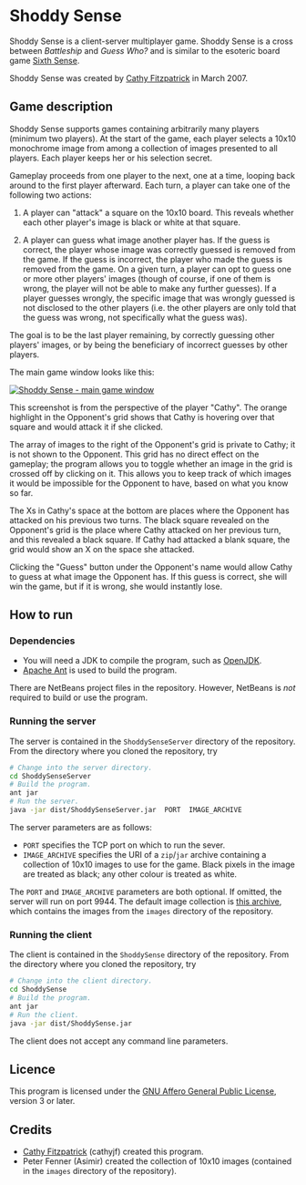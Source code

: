 # Shoddy Sense

Shoddy Sense is a client-server multiplayer game. Shoddy Sense is a cross
between _Battleship_ and _Guess Who?_ and is similar to the esoteric board
game [Sixth Sense][].

Shoddy Sense was created by [Cathy Fitzpatrick][cathyjf] in March 2007.

## Game description

Shoddy Sense supports games containing arbitrarily many players (minimum two
players). At the start of the game, each player selects a 10x10 monochrome
image from among a collection of images presented to all players. Each player
keeps her or his selection secret.

Gameplay proceeds from one player to the next, one at a time, looping back
around to the first player afterward. Each turn, a player can take one of
the following two actions:

1. A player can "attack" a square on the 10x10 board. This reveals whether each
   other player's image is black or white at that square.

2. A player can guess what image another player has. If the guess is correct,
   the player whose image was correctly guessed is removed from the game. If
   the guess is incorrect, the player who made the guess is removed from the
   game. On a given turn, a player can opt to guess one or more other players'
   images (though of course, if one of them is wrong, the player will not be 
   able to make any further guesses). If a player guesses wrongly, the
   specific image that was wrongly guessed is not disclosed to the other
   players (i.e. the other players are only told that the guess was wrong, not
   specifically what the guess was).

The goal is to be the last player remaining, by correctly guessing other
players' images, or by being the beneficiary of incorrect guesses by other
players.

The main game window looks like this:

<a href="https://raw.github.com/cathyjf/ShoddySense/master/raw/screenshots/main-game-window.png">
<img alt="Shoddy Sense - main game window"
src="https://raw.github.com/cathyjf/ShoddySense/master/raw/screenshots/main-game-window-preview.png" />
</a>

This screenshot is from the perspective of the player "Cathy". The orange
highlight in the Opponent's grid shows that Cathy is hovering over that square
and would attack it if she clicked.

The array of images to the right of the Opponent's grid is private to Cathy; it
is not shown to the Opponent. This grid has no direct effect on the gameplay;
the program allows you to toggle whether an image in the grid is crossed off
by clicking on it. This allows you to keep track of which images it would be
impossible for the Opponent to have, based on what you know so far.

The Xs in Cathy's space at the bottom are places where the Opponent has
attacked on his previous two turns. The black square revealed on the Opponent's
grid is the place where Cathy attacked on her previous turn, and this revealed
a black square. If Cathy had attacked a blank square, the grid would show an X
on the space she attacked.

Clicking the "Guess" button under the Opponent's name would allow Cathy to
guess at what image the Opponent has. If this guess is correct, she will win
the game, but if it is wrong, she would instantly lose.

## How to run

### Dependencies

+ You will need a JDK to compile the program, such as [OpenJDK][].
+ [Apache Ant][] is used to build the program.

There are NetBeans project files in the repository. However, NetBeans is _not_
required to build or use the program.

### Running the server

The server is contained in the `ShoddySenseServer` directory of the repository.
From the directory where you cloned the repository, try

```bash
# Change into the server directory.
cd ShoddySenseServer
# Build the program.
ant jar
# Run the server.
java -jar dist/ShoddySenseServer.jar  PORT  IMAGE_ARCHIVE
```

The server parameters are as follows:

+ `PORT` specifies the TCP port on which to run the sever.
+ `IMAGE_ARCHIVE` specifies the URI of a `zip`/`jar` archive containing a
   collection of 10x10 images to use for the game. Black pixels in the image
   are treated as black; any other colour is treated as white.

The `PORT` and `IMAGE_ARCHIVE` parameters are both optional. If omitted,
the server will run on port 9944. The default image collection is
[this archive](https://raw.github.com/cathyjf/ShoddySense/master/raw/ShoddySenseImages.jar),
which contains the images from the `images` directory of the repository.

### Running the client

The client is contained in the `ShoddySense` directory of the repository.
From the directory where you cloned the repository, try

```bash
# Change into the client directory.
cd ShoddySense
# Build the program.
ant jar
# Run the client.
java -jar dist/ShoddySense.jar
```

The client does not accept any command line parameters.

## Licence

This program is licensed under the [GNU Affero General Public License][agpl3],
version 3 or later.

## Credits

+ [Cathy Fitzpatrick][cathyjf] (cathyjf) created this program.
+ Peter Fenner (Asimir) created the collection of 10x10 images (contained in
  the `images` directory of the repository).

[Sixth Sense]: http://boardgamegeek.com/boardgame/6786/sixth-sense
[OpenJDK]: http://openjdk.java.net
[Apache Ant]: https://ant.apache.org/
[agpl3]: http://www.fsf.org/licensing/licenses/agpl-3.0.html
[cathyjf]: https://cathyjf.com


